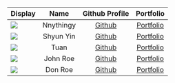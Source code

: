 

Display |   Name    |             Github Profile             | Portfolio 
--------|:---------:|:--------------------------------------:|:---------:
![](https://via.placeholder.com/100.png?text=Photo) | Nnythingy | [Github](https://github.com/Nnythingy) | [Portfolio](docs/team/johndoe.md)
![](https://via.placeholder.com/100.png?text=Photo) | Shyun Yin |     [Github](https://github.com/Shyunyin)    | [Portfolio](docs/team/johndoe.md)
![](https://via.placeholder.com/100.png?text=Photo) |   Tuan    |     [Github](https://github.com/)      | [Portfolio](docs/team/johndoe.md)
![](https://via.placeholder.com/100.png?text=Photo) | John Roe  |     [Github](https://github.com/)      | [Portfolio](docs/team/johndoe.md)
![](https://via.placeholder.com/100.png?text=Photo) |  Don Roe  |     [Github](https://github.com/)      | [Portfolio](docs/team/johndoe.md)

